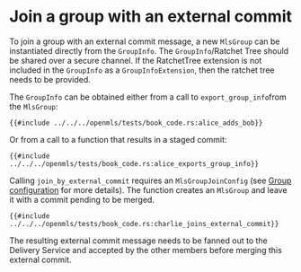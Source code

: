 # Join a group with an external commit

To join a group with an external commit message, a new `MlsGroup` can be instantiated directly from the `GroupInfo`.
The `GroupInfo`/Ratchet Tree should be shared over a secure channel.
If the RatchetTree extension is not included in the `GroupInfo` as a `GroupInfoExtension`, then the ratchet tree needs to be provided.

The `GroupInfo` can be obtained either from a call to `export_group_info`from the `MlsGroup`:

```rust,no_run,noplayground
{{#include ../../../openmls/tests/book_code.rs:alice_adds_bob}}
```

Or from a call to a function that results in a staged commit:

```rust,no_run,noplayground
{{#include ../../../openmls/tests/book_code.rs:alice_exports_group_info}}
```

Calling `join_by_external_commit` requires an `MlsGroupJoinConfig` (see [Group configuration](./group_config.md) for more details). The function creates an `MlsGroup` and leave it with a commit pending to be merged.

```rust,no_run,noplayground
{{#include ../../../openmls/tests/book_code.rs:charlie_joins_external_commit}}
```

The resulting external commit message needs to be fanned out to the Delivery Service and accepted by the other members before merging this external commit.
